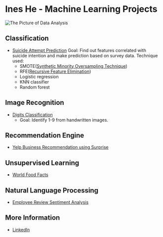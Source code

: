 # Ines He - Machine Learning Projects


![The Picture of Data Analysis](https://blog.alexa.com/wp-content/uploads/2014/11/Data-Science_FB.jpeg)

## Classification 
* [Suicide Attempt Prediction](https://github.com/lanzizuan/machine-learning/blob/master/Suicide_Attempt_Prediction.ipynb)
Goal: Find out features correlated with suicide intention and make prediction based on survey data.
Technique used: 
  * SMOTE([Synthetic Minority Oversampling Technique](https://jair.org/index.php/jair/article/view/10302))
  * RFE([Recursive Feature Elimination](https://topepo.github.io/caret/recursive-feature-elimination.html))
  * Logistic regression
  * KNN classifier
  * Random forest

## Image Recognition
* [Digits Classification](https://colab.research.google.com/drive/1i84xRM9-M2Qt6Xb4teoxppECWdfhGM5Q)
  * Goal: Identify 1-9 from handwritten images.

## Recommendation Engine
* [Yelp Business Recommendation using Surprise](https://colab.research.google.com/drive/1A7MdG5sUPduWJJpdHfeTpVbxfaLYSXrK)

## Unsupervised Learning
* [World Food Facts](https://colab.research.google.com/drive/1PQPclYt6l7dG7SSmoFYTEHf0E97kAblP)

## Natural Language Processing
* [Employee Review Sentiment Analysis](https://colab.research.google.com/drive/13AeR8dn6lTgHJNrnp7zuQzZAQuwy6xM4)


## More Information
* [LinkedIn](https://www.linkedin.com/in/ines-ziwei-he/)











